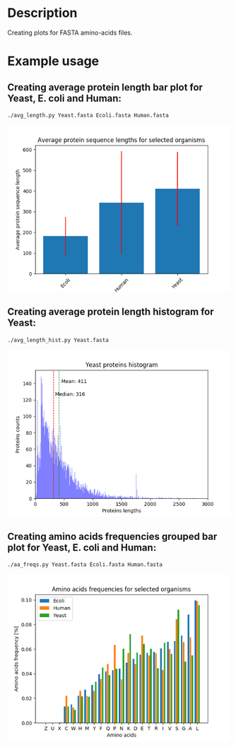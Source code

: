 # Description
Creating plots for FASTA amino-acids files.

# Example usage

## Creating average protein length bar plot for Yeast, E. coli and Human:

```bash
./avg_length.py Yeast.fasta Ecoli.fasta Human.fasta
```

![alt text](https://github.com/moozeq/AWD_FASTA_plots/raw/master/plots/avg_length.png "Average protein sequence lengths")

## Creating average protein length histogram for Yeast:

```bash
./avg_length_hist.py Yeast.fasta
```

![alt text](https://github.com/moozeq/AWD_FASTA_plots/raw/master/plots/Yeast-phist.png "Protein sequence lengths histogram")

## Creating amino acids frequencies grouped bar plot for Yeast, E. coli and Human:

```bash
./aa_freqs.py Yeast.fasta Ecoli.fasta Human.fasta
```

![alt text](https://github.com/moozeq/AWD_FASTA_plots/raw/master/plots/aa_freqs.png "Amino acids frequencies multispecies comparision")
